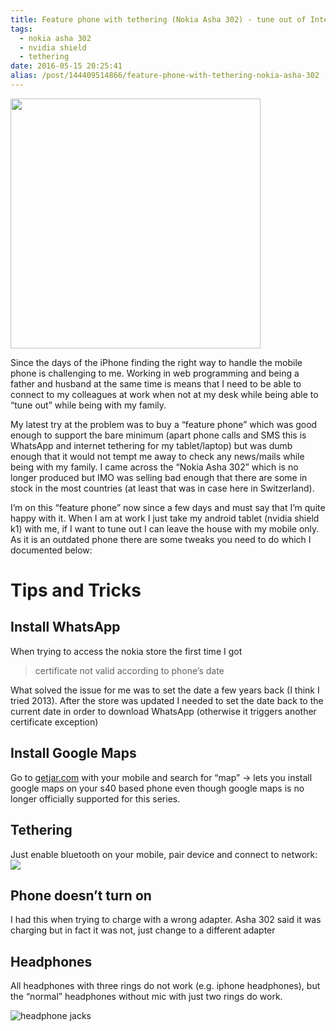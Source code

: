 ```yaml
---
title: Feature phone with tethering (Nokia Asha 302) - tune out of Internet
tags:
  - nokia asha 302
  - nvidia shield
  - tethering
date: 2016-05-15 20:25:41
alias: /post/144409514866/feature-phone-with-tethering-nokia-asha-302
---
```


<img src="https://docs.google.com/uc?id=0B0uw1JCogWHuWC1WZ2FabG5NVVU" width="400" />

Since the days of the iPhone finding the right way to handle the mobile phone is challenging to me. Working in web programming and being a father and husband at the same time is means that I need to be able to connect to my colleagues at work when not at my desk while being able to &ldquo;tune out&rdquo; while being with my family.

My latest try at the problem was to buy a &ldquo;feature phone&rdquo; which was good enough to support the bare minimum (apart phone calls and SMS this is WhatsApp and internet tethering for my tablet/laptop) but was dumb enough that it would not tempt me away to check any news/mails while being with my family. I came across the &ldquo;Nokia Asha 302&rdquo; which is no longer produced but IMO was selling bad enough that there are some in stock in the most countries (at least that was in case here in Switzerland).

I&rsquo;m on this &ldquo;feature phone&rdquo; now since a few days and must say that I&rsquo;m quite happy with it. When I am at work I just take my android tablet (nvidia shield k1) with me, if I want to tune out I can leave the house with my mobile only. As it is an outdated phone there are some tweaks you need to do which I documented below:

<!-- more -->

# Tips and Tricks

## Install WhatsApp

When trying to access the nokia store the first time I got

> certificate not valid according to phone&rsquo;s date

What solved the issue for me was to set the date a few years back (I think I tried 2013). After the store was updated I needed to set the date back to the current date in order to download WhatsApp (otherwise it triggers another certificate exception)

## Install Google Maps

Go to [getjar.com](http://www.getjar.com) with your mobile and search for &ldquo;map&rdquo; -&gt; lets you install google maps on your s40 based phone even though google maps is no longer officially supported for this series.

## Tethering

Just enable bluetooth on your mobile, pair device and connect to network: ![](https://docs.google.com/uc?id=0B0uw1JCogWHuN21iYjRMc2dRUEk)

## Phone doesn&rsquo;t turn on

I had this when trying to charge with a wrong adapter. Asha 302 said it was charging but in fact it was not, just change to a different adapter

## Headphones

All headphones with three rings do not work (e.g. iphone headphones), but the &ldquo;normal&rdquo; headphones without mic with just two rings do work.

![headphone jacks](https://docs.google.com/uc?id=0B0uw1JCogWHuQU8yUVR5ZEFzZlU)